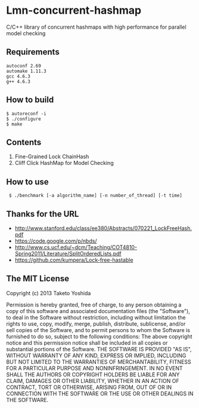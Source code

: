 Lmn-concurrent-hashmap
===========

C/C++ library of concurrent hashmaps with high performance for parallel model checking

## Requirements
    
    autoconf 2.69
    automake 1.11.3
    gcc 4.6.3
    g++ 4.6.3 

## How to build
    
    $ autoreconf -i
    $ ./configure
    $ make

## Contents

1. Fine-Grained Lock ChainHash
2. Cliff Click HashMap for Model Checking

## How to use
     
     $ ./benchmark [-a algorithm_name] [-n number_of_thread] [-t time]

## Thanks for the URL
- http://www.stanford.edu/class/ee380/Abstracts/070221_LockFreeHash.pdf 
- https://code.google.com/p/nbds/
- http://www.cs.ucf.edu/~dcm/Teaching/COT4810-Spring2011/Literature/SplitOrderedLists.pdf
- https://github.com/kumpera/Lock-free-hastable

## The MIT License

Copyright (c) 2013 Taketo Yoshida

Permission is hereby granted, free of charge, to any person obtaining a copy of this software and associated documentation files (the "Software"), to deal in the Software without restriction, including without limitation the rights to use, copy, modify, merge, publish, distribute, sublicense, and/or sell copies of the Software, and to permit persons to whom the Software is furnished to do so, subject to the following conditions:
The above copyright notice and this permission notice shall be included in all copies or substantial portions of the Software.
THE SOFTWARE IS PROVIDED "AS IS", WITHOUT WARRANTY OF ANY KIND, EXPRESS OR IMPLIED, INCLUDING BUT NOT LIMITED TO THE WARRANTIES OF MERCHANTABILITY, FITNESS FOR A PARTICULAR PURPOSE AND NONINFRINGEMENT. IN NO EVENT SHALL THE AUTHORS OR COPYRIGHT HOLDERS BE LIABLE FOR ANY CLAIM, DAMAGES OR OTHER LIABILITY, WHETHER IN AN ACTION OF CONTRACT, TORT OR OTHERWISE, ARISING FROM, OUT OF OR IN CONNECTION WITH THE SOFTWARE OR THE USE OR OTHER DEALINGS IN THE SOFTWARE.

